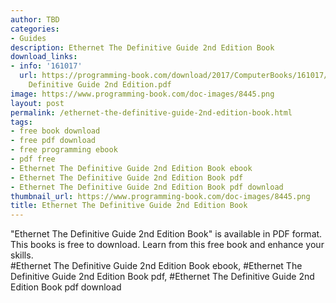 ```yaml
---
author: TBD
categories:
- Guides
description: Ethernet The Definitive Guide 2nd Edition Book
download_links:
- info: '161017'
  url: https://programming-book.com/download/2017/ComputerBooks/161017/Ethernet The
    Definitive Guide 2nd Edition.pdf
image: https://www.programming-book.com/doc-images/8445.png
layout: post
permalink: /ethernet-the-definitive-guide-2nd-edition-book.html
tags:
- free book download
- free pdf download
- free programming ebook
- pdf free
- Ethernet The Definitive Guide 2nd Edition Book ebook
- Ethernet The Definitive Guide 2nd Edition Book pdf
- Ethernet The Definitive Guide 2nd Edition Book pdf download
thumbnail_url: https://www.programming-book.com/doc-images/8445.png
title: Ethernet The Definitive Guide 2nd Edition Book
---
```


 
<div class="item-desc text-justify">
  "Ethernet The Definitive Guide 2nd Edition Book" is available in PDF format. This books is free to download. Learn from this free book and enhance your skills.
  <br>
  #Ethernet The Definitive Guide 2nd Edition Book ebook, #Ethernet The Definitive Guide 2nd Edition Book pdf, #Ethernet The Definitive Guide 2nd Edition Book pdf download
</div>